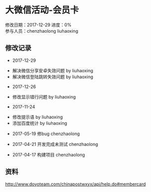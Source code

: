 # 大微信活动-会员卡
修改日期：2017-12-29
进度：0%  
参与人员：chenzhaolong liuhaoxing

## 修改记录 
- 2017-12-29
* 解决微信分享安卓失效问题 by liuhaoxing
* 解决微信登陆跳转失效问题 by liuhaoxing

- 2017-12-26
* 修改显示错行问题 by liuhaoxing

- 2017-11-24
* 修改提示语 by liuhaoxing
* 添加百度统计 by liuhaoxing

- 2017-05-19
修bug chenzhaolong

- 2017-04-21
开发完成未测试 chenzhaolong

- 2017-04-17
构建项目 chenzhaolong

## 资料
http://www.doyoteam.com/chinapostwxyx/api/help.do#membercard
